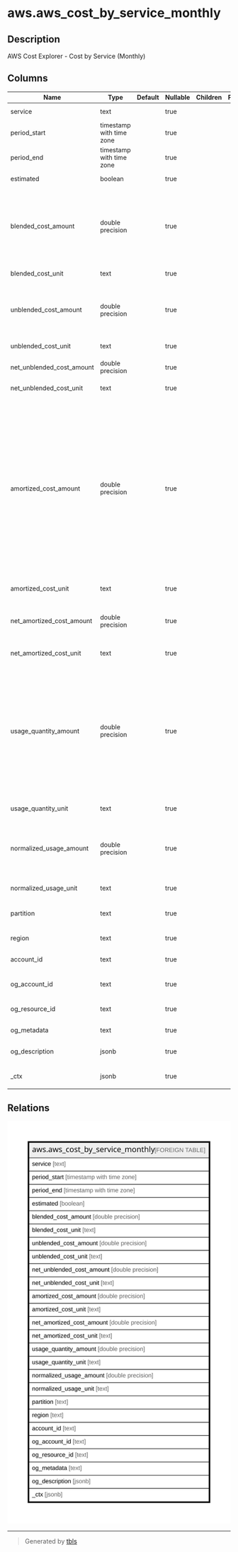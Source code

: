 # aws.aws_cost_by_service_monthly

## Description

AWS Cost Explorer - Cost by Service (Monthly)

## Columns

| Name | Type | Default | Nullable | Children | Parents | Comment |
| ---- | ---- | ------- | -------- | -------- | ------- | ------- |
| service | text |  | true |  |  | The name of the AWS service. |
| period_start | timestamp with time zone |  | true |  |  | Start timestamp for this cost metric. |
| period_end | timestamp with time zone |  | true |  |  | End timestamp for this cost metric. |
| estimated | boolean |  | true |  |  | Whether the result is estimated. |
| blended_cost_amount | double precision |  | true |  |  | This cost metric reflects the average cost of usage across the consolidated billing family. If you use the consolidated billing feature in AWS Organizations, you can view costs using blended rates. |
| blended_cost_unit | text |  | true |  |  | Unit type for blended costs. |
| unblended_cost_amount | double precision |  | true |  |  | Unblended costs represent your usage costs on the day they are charged to you. In finance terms, they represent your costs on a cash basis of accounting. |
| unblended_cost_unit | text |  | true |  |  | Unit type for unblended costs. |
| net_unblended_cost_amount | double precision |  | true |  |  | This cost metric reflects the unblended cost after discounts. |
| net_unblended_cost_unit | text |  | true |  |  | Unit type for net unblended costs. |
| amortized_cost_amount | double precision |  | true |  |  | This cost metric reflects the effective cost of the upfront and monthly reservation fees spread across the billing period. By default, Cost Explorer shows the fees for Reserved Instances as a spike on the day that you're charged, but if you choose to show costs as amortized costs, the costs are amortized over the billing period. This means that the costs are broken out into the effective daily rate. AWS estimates your amortized costs by combining your unblended costs with the amortized portion of your upfront and recurring reservation fees. |
| amortized_cost_unit | text |  | true |  |  | Unit type for amortized costs. |
| net_amortized_cost_amount | double precision |  | true |  |  | This cost metric amortizes the upfront and monthly reservation fees while including discounts such as RI volume discounts. |
| net_amortized_cost_unit | text |  | true |  |  | Unit type for net amortized costs. |
| usage_quantity_amount | double precision |  | true |  |  | The amount of usage that you incurred. NOTE: If you return the UsageQuantity metric, the service aggregates all usage numbers without taking into account the units. For example, if you aggregate usageQuantity across all of Amazon EC2, the results aren't meaningful because Amazon EC2 compute hours and data transfer are measured in different units (for example, hours vs. GB). |
| usage_quantity_unit | text |  | true |  |  | Unit type for usage quantity. |
| normalized_usage_amount | double precision |  | true |  |  | The amount of usage that you incurred, in normalized units, for size-flexible RIs. The NormalizedUsageAmount is equal to UsageAmount multiplied by NormalizationFactor. |
| normalized_usage_unit | text |  | true |  |  | Unit type for normalized usage. |
| partition | text |  | true |  |  | The AWS partition in which the resource is located (aws, aws-cn, or aws-us-gov). |
| region | text |  | true |  |  | The AWS Region in which the resource is located. |
| account_id | text |  | true |  |  | The AWS Account ID in which the resource is located. |
| og_account_id | text |  | true |  |  | The Platform Account ID in which the resource is located. |
| og_resource_id | text |  | true |  |  | The unique ID of the resource in opengovernance. |
| og_metadata | text |  | true |  |  | Platform Metadata of the AWS resource. |
| og_description | jsonb |  | true |  |  | The full model description of the resource |
| _ctx | jsonb |  | true |  |  | Steampipe context in JSON form, e.g. connection_name. |

## Relations

![er](aws.aws_cost_by_service_monthly.svg)

---

> Generated by [tbls](https://github.com/k1LoW/tbls)
